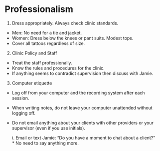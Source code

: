 # Professionalism


1. Dress appropriately. Always check clinic standards.
*	Men: No need for a tie and jacket.
* Women: Dress below the knees or pant suits.  Modest tops. 
* Cover all tattoos regardless of size.

2.  Clinic Policy and Staff
* Treat the staff professionally.
* Know the rules and procedures for the clinic.
* If anything seems to contradict supervision then discuss with Jamie.

3.	Computer etiquette
*	Log off from your computer and the recording system after each session.
* When writing notes, do not leave your computer unattended without logging off. 
* Do not email anything about your clients with other providers or your supervisor (even if you use initials).

    i. Email or text Jamie: “Do you have a moment to chat about a client?”  
          * No need to say anything more.     

